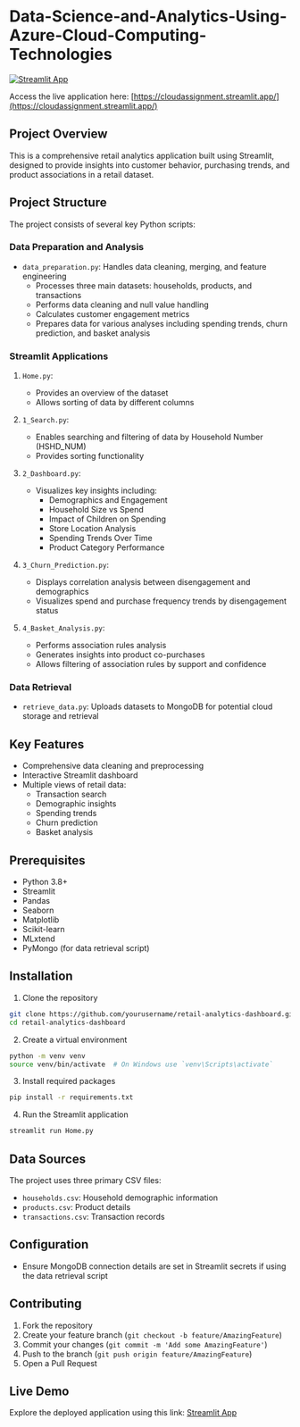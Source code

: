 # Data-Science-and-Analytics-Using-Azure-Cloud-Computing-Technologies

[![Streamlit App](https://img.shields.io/badge/Streamlit-Live_App-blue)](https://cloudassignment.streamlit.app/)

Access the live application here: [https://cloudassignment.streamlit.app/](https://cloudassignment.streamlit.app/)

## Project Overview
This is a comprehensive retail analytics application built using Streamlit, designed to provide insights into customer behavior, purchasing trends, and product associations in a retail dataset.

## Project Structure
The project consists of several key Python scripts:

### Data Preparation and Analysis
- `data_preparation.py`: Handles data cleaning, merging, and feature engineering
  - Processes three main datasets: households, products, and transactions
  - Performs data cleaning and null value handling
  - Calculates customer engagement metrics
  - Prepares data for various analyses including spending trends, churn prediction, and basket analysis

### Streamlit Applications
1. `Home.py`: 
   - Provides an overview of the dataset
   - Allows sorting of data by different columns

2. `1_Search.py`:
   - Enables searching and filtering of data by Household Number (HSHD_NUM)
   - Provides sorting functionality

3. `2_Dashboard.py`:
   - Visualizes key insights including:
     * Demographics and Engagement
     * Household Size vs Spend
     * Impact of Children on Spending
     * Store Location Analysis
     * Spending Trends Over Time
     * Product Category Performance

4. `3_Churn_Prediction.py`:
   - Displays correlation analysis between disengagement and demographics
   - Visualizes spend and purchase frequency trends by disengagement status

5. `4_Basket_Analysis.py`:
   - Performs association rules analysis
   - Generates insights into product co-purchases
   - Allows filtering of association rules by support and confidence

### Data Retrieval
- `retrieve_data.py`: Uploads datasets to MongoDB for potential cloud storage and retrieval

## Key Features
- Comprehensive data cleaning and preprocessing
- Interactive Streamlit dashboard
- Multiple views of retail data:
  - Transaction search
  - Demographic insights
  - Spending trends
  - Churn prediction
  - Basket analysis

## Prerequisites
- Python 3.8+
- Streamlit
- Pandas
- Seaborn
- Matplotlib
- Scikit-learn
- MLxtend
- PyMongo (for data retrieval script)

## Installation

1. Clone the repository
```bash
git clone https://github.com/yourusername/retail-analytics-dashboard.git
cd retail-analytics-dashboard
```

2. Create a virtual environment
```bash
python -m venv venv
source venv/bin/activate  # On Windows use `venv\Scripts\activate`
```

3. Install required packages
```bash
pip install -r requirements.txt
```

4. Run the Streamlit application
```bash
streamlit run Home.py
```

## Data Sources
The project uses three primary CSV files:
- `households.csv`: Household demographic information
- `products.csv`: Product details
- `transactions.csv`: Transaction records

## Configuration
- Ensure MongoDB connection details are set in Streamlit secrets if using the data retrieval script

## Contributing
1. Fork the repository
2. Create your feature branch (`git checkout -b feature/AmazingFeature`)
3. Commit your changes (`git commit -m 'Add some AmazingFeature'`)
4. Push to the branch (`git push origin feature/AmazingFeature`)
5. Open a Pull Request

## Live Demo
Explore the deployed application using this link: [Streamlit App](https://cloudassignment.streamlit.app/)


